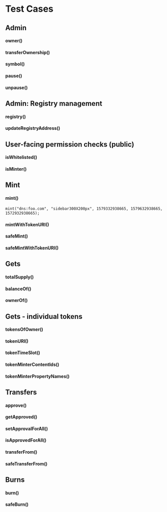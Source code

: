 # Test Cases

## Admin
#### owner()
#### transferOwnership()
#### symbol()
#### pause()
#### unpause()

## Admin: Registry management
#### registry()
#### updateRegistryAddress()

## User-facing permission checks (public)
#### isWhitelisted()
#### isMinter()

## Mint
#### mint()
```
mint("dns:foo.com", "sidebar300X200px", 1579332938665, 1579632938665, 1572932938665);
```
#### mintWithTokenURI()
#### safeMint()
#### safeMintWithTokenURI()

## Gets
#### totalSupply()
#### balanceOf()
#### ownerOf()

## Gets - individual tokens
#### tokensOfOwner()
#### tokenURI()
#### tokenTimeSlot()
#### tokenMinterContentIds()
#### tokenMinterPropertyNames()

## Transfers
#### approve()
#### getApproved()
#### setApprovalForAll()
#### isApprovedForAll()
#### transferFrom()
#### safeTransferFrom()

## Burns
#### burn()
#### safeBurn()

